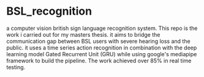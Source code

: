 # BSL_recognition
a computer vision british sign language recognition system.
This repo is the work i carried out for my masters thesis. it aims to bridge the communication gap between BSL users with severe hearing loss and the public. it  uses a time series action recognition in combination with the deep learning model Gated Recurrent Unit (GRU) while using google's mediapipe framework to build the pipeline. The work achieved over 85% in real time testing.  
